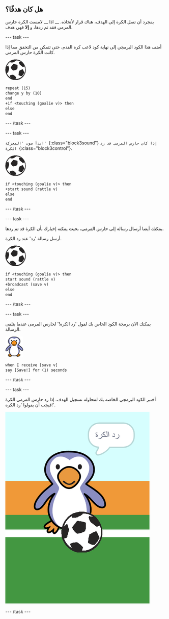 ## هل كان هدفًا؟

بمجرد أن تصل الكرة إلى الهدف، هناك قرار لأتخاذه. __ اذا __ لامست الكرة حارس المرمى فقد تم ردها، و __إلا__ فهي هدف.

--- task ---

أضف هذا الكود البرمجي إلى نهاية كود لاعب كرة القدم، حتى تتمكن من التحقق مما إذا كانت الكرة حارس المرمى.

![كائن كرة القدم](images/football-sprite.png)

```blocks3
repeat (15)
change y by (10)
end
+if <touching (goalie v)> then
else
end
```

--- /task ---

--- task ---

`ابدأ صوت 'المعركة' `{:class="block3sound"} `إذا كان حارس المرمى قد رد الكرة `{:class="block3control"}.

![كائن كرة القدم](images/football-sprite.png)

```blocks3
if <touching (goalie v)> then
+start sound (rattle v)
else
end
```

--- /task ---

--- task ---

يمكنك أيضا أرسال رسالة إلى حارس المرمى، بحيث يمكنه إخبارك بأن الكرة قد تم ردها.

أرسل رسالة 'رد' عند رد الكرة.

![كائن كرة القدم](images/football-sprite.png)

```blocks3
if <touching (goalie v)> then
start sound (rattle v)
+broadcast (save v)
else
end
```

--- /task ---

--- task ---

يمكنك الآن برمجة الكود الخاص بك لقول 'رد الكرة!' لحارس المرمى عندما يتلقى الرسالة.

![كائن حارس المرمى](images/goalie-sprite.png)

```blocks3
when I receive [save v]
say [Save!] for (1) seconds
```

--- /task ---

--- task ---

أختبر الكود البرمجي الخاصة بك لمحاولة تسجيل الهدف. إذا رد حارس المرمى الكرة فيجب أن يقولوا 'رد الكرة!'.

![لقطة للشاشة](images/goalie-save-test.png)

--- /task ---
